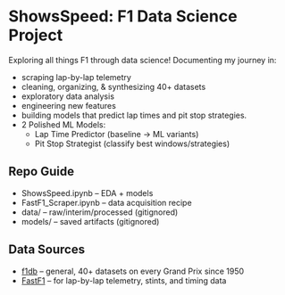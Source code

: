 # ShowsSpeed: F1 Data Science Project
Exploring all things F1 through data science! Documenting my journey in:
- scraping lap-by-lap telemetry
- cleaning, organizing, & synthesizing 40+ datasets
- exploratory data analysis
- engineering new features
- building models that predict lap times and pit stop strategies.
- 2 Polished ML Models:
  - Lap Time Predictor (baseline → ML variants)
  - Pit Stop Strategist (classify best windows/strategies)

## Repo Guide
- ShowsSpeed.ipynb – EDA + models
- FastF1_Scraper.ipynb – data acquisition recipe
- data/ – raw/interim/processed (gitignored)
- models/ – saved artifacts (gitignored)

## Data Sources
- [f1db](https://github.com/f1db/f1db) – general, 40+ datasets on every Grand Prix since 1950
- [FastF1](https://theoehrly.github.io/Fast-F1/) – for lap-by-lap telemetry, stints, and timing data  
